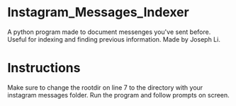 # Instagram_Messages_Indexer
A python program made to document messenges you've sent before. Useful for indexing and finding previous information.
Made by Joseph Li.
# Instructions
Make sure to change the rootdir on line 7 to the directory with your instagram messages folder. Run the program and follow prompts on screen.
